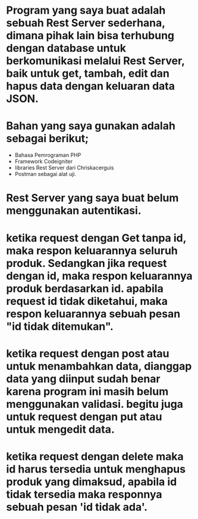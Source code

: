 # Program yang saya buat adalah sebuah Rest Server sederhana, dimana pihak lain bisa terhubung dengan database untuk berkomunikasi melalui Rest Server, baik untuk get, tambah,   edit dan hapus data dengan keluaran data JSON.
# Bahan yang saya gunakan adalah sebagai berikut;
  - Bahasa Pemrograman PHP
  - Framework Codeigniter
  - libraries Rest Server dari Chriskacerguis
  - Postman sebagai alat uji.

# Rest Server yang saya buat belum menggunakan autentikasi.
  
# ketika request dengan Get tanpa id, maka respon keluarannya seluruh produk. Sedangkan jika request dengan id, maka respon keluarannya produk berdasarkan id. apabila request     id tidak diketahui, maka respon keluarannya sebuah pesan "id tidak ditemukan".
# ketika request dengan post atau untuk menambahkan data, dianggap data yang diinput sudah benar karena program ini masih belum menggunakan validasi. begitu juga untuk           request dengan put atau untuk mengedit data.
# ketika request dengan delete maka id harus tersedia untuk menghapus produk yang dimaksud, apabila id tidak tersedia maka responnya sebuah pesan 'id tidak ada'.
